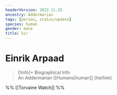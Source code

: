 ```yaml
---
headerVersion: 2023.11.25
ancestry: Addermarian
tags: [person, status/update]
species: human
gender: male
title: Sir
---
```

# Einrik Arpaad
>[!info]+ Biographical Info  
> An Addermarian [[Humans|human]] (he/him)

%% [[Torvaine Watch]] %%